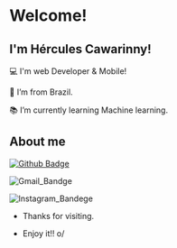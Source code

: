 # Welcome!

 

## I'm Hércules Cawarinny!

 

:computer: I'm web Developer & Mobile!

:house_with_garden: I’m from Brazil.

:books: I’m currently learning Machine learning.

 

## About me

[![Github Badge](https://img.shields.io/badge/-Github-000?style=flat-square&logo=Github&logoColor=white&link=https://github.com/Cawarinny)](https://github.com/Cawarinny)

![Gmail_Bandge]({https://img.shields.io/badge/Gmail-D14836?style=for-the-badge&logo=gmail&logoColor=white&link=https://www.instagram.com/herculescawarinny/})

![Instagram_Bandege]({https://img.shields.io/badge/Instagram-E4405F?style=for-the-badge&logo=instagram&logoColor=white&link=https://www.instagram.com/herculescawarinny/})


- Thanks for visiting.

- Enjoy it!! o/
